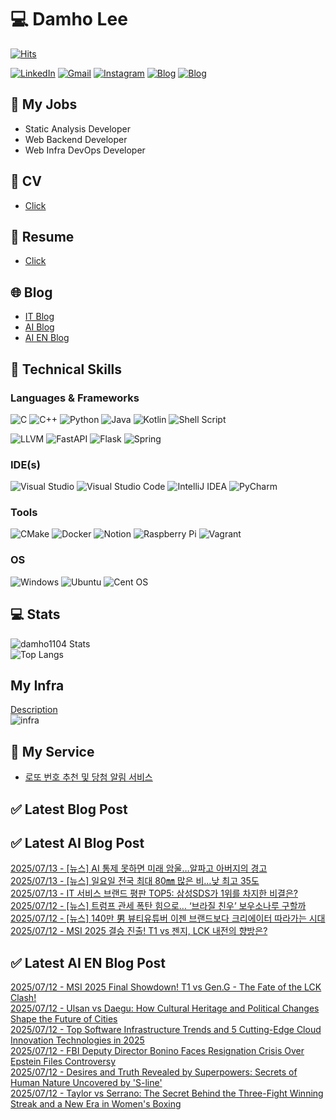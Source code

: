 
# 💻 Damho Lee

[![Hits](https://hits.seeyoufarm.com/api/count/incr/badge.svg?url=https%3A%2F%2Fgithub.com%2Fdamho1104&count_bg=%233D9CC8&title_bg=%23555555&icon=&icon_color=%23E7E7E7&title=hits&edge_flat=false)](https://hits.seeyoufarm.com)  

[![LinkedIn](https://img.shields.io/badge/Linkedin-%230077B5.svg?style=flat&logo=linkedin&logoColor=white)](https://www.linkedin.com/in/damho1104/)
[![Gmail](https://img.shields.io/badge/Gmail-D14836?style=flat&logo=gmail&logoColor=white)](mailto:damho1104@gmail.com)
[![Instagram](https://img.shields.io/badge/Instargram-%23E4405F.svg?style=flat&logo=Instagram&logoColor=white)](https://www.instagram.com/damho1104/)
[![Blog](https://img.shields.io/badge/Blog-%23000000.svg?style=flat&logo=Tistory&logoColor=white)](https://dmomo.co.kr/)
[![Blog](https://img.shields.io/badge/Blog-%23000000.svg?style=flat&logo=WordPress&logoColor=white)](https://blog.ai.dmomo.co.kr/)

## 📃 My Jobs
- Static Analysis Developer
- Web Backend Developer
- Web Infra DevOps Developer

## 📰 CV
- [Click](https://resume.dmomo.net/damho.lee/resume)  

## 📘 Resume
- [Click](https://damho1104.notion.site/8af3191b9815406d95708d9a0cea5a9e)  

## 🌐 Blog
- [IT Blog](https://dmomo.co.kr/)
- [AI Blog](https://blog.ai.dmomo.co.kr/)
- [AI EN Blog](https://ai.trend.dmomo.co.kr/)

## 💪 Technical Skills
### Languages & Frameworks
![C](https://img.shields.io/badge/c-%2300599C.svg?style=flat&logo=c&logoColor=white)
![C++](https://img.shields.io/badge/c++-%2300599C.svg?style=flat&logo=c%2B%2B&logoColor=white)
![Python](https://img.shields.io/badge/Python-3776AB.svg?&style=flat&logo=Python&logoColor=white)
![Java](https://img.shields.io/badge/java-%23ED8B00.svg?style=flat&logo=openjdk&logoColor=white)
![Kotlin](https://img.shields.io/badge/Kotlin-%237F52FF.svg?style=flat&logo=Kotlin&logoColor=white)
![Shell Script](https://img.shields.io/badge/Shell_script-%23121011.svg?style=flat&logo=gnu-bash&logoColor=white)  
  
![LLVM](https://img.shields.io/badge/LLVM/Clang-000B1D.svg?&style=flat&logo=LLVM&logoColor=white)
![FastAPI](https://img.shields.io/badge/FastAPI-005571?style=flat&logo=fastapi)
![Flask](https://img.shields.io/badge/Flask-%23000.svg?style=flat&logo=flask&logoColor=white)
![Spring](https://img.shields.io/badge/Springboot-%236DB33F.svg?style=flat&logo=spring&logoColor=white)
  
  
### IDE(s)
![Visual Studio](https://img.shields.io/badge/Visual%20Studio-5C2D91.svg?style=flat&logo=visual-studio&logoColor=white) 
![Visual Studio Code](https://img.shields.io/badge/Visual%20Studio%20Code-0078d7.svg?style=flat&logo=visual-studio-code&logoColor=white)
![IntelliJ IDEA](https://img.shields.io/badge/IntelliJIDEA-000000.svg?style=flat&logo=intellij-idea&logoColor=white) 
![PyCharm](https://img.shields.io/badge/PyCharm-143?style=flat&logo=pycharm&logoColor=black&color=black&labelColor=green) 


### Tools
![CMake](https://img.shields.io/badge/CMake-%23008FBA.svg?style=flat&logo=cmake&logoColor=white)
![Docker](https://img.shields.io/badge/docker-%230db7ed.svg?style=flat&logo=docker&logoColor=white)
![Notion](https://img.shields.io/badge/Notion-%23000000.svg?style=flat&logo=notion&logoColor=white)
![Raspberry Pi](https://img.shields.io/badge/-RaspberryPi-C51A4A?style=flat&logo=Raspberry-Pi)
![Vagrant](https://img.shields.io/badge/Vagrant-%231563FF.svg?style=flat&logo=vagrant&logoColor=white)


### OS
![Windows](https://img.shields.io/badge/Windows-0078D6?style=flat&logo=windows&logoColor=white)
![Ubuntu](https://img.shields.io/badge/Ubuntu-E95420?style=flat&logo=ubuntu&logoColor=white)
![Cent OS](https://img.shields.io/badge/Cent%20OS-002260?style=flat&logo=centos&logoColor=F0F0F0)


## :computer: Stats
![damho1104 Stats](https://github-readme-stats.vercel.app/api?username=damho1104&hide=issues&show_icons=true&show=prs_merged,prs_merged_percentage&theme=chartreuse-dark)  
![Top Langs](https://github-readme-stats.vercel.app/api/top-langs/?username=damho1104&layout=compact&theme=chartreuse-dark)


## My Infra
[Description](https://dmomo.co.kr/444)  
![infra](https://nextcloud.dmomo.net/apps/files_sharing/publicpreview/EtWDB9RaEXyf4FT?file=/&fileId=142416&x=6016&y=3384&a=true&etag=eee0bc0c4308201c786211582fdbc678)  





## 📣 My Service
- [로또 번호 추천 및 당첨 알림 서비스](https://lotto.dmomo.co.kr/)  


## ✅ Latest Blog Post


## ✅ Latest AI Blog Post
[2025/07/13 - [뉴스] AI 통제 못하면 미래 암울…알파고 아버지의 경고](https://blog.ai.dmomo.co.kr/news/5689) <br/>
[2025/07/13 - [뉴스] 일요일 전국 최대 80㎜ 많은 비…낮 최고 35도](https://blog.ai.dmomo.co.kr/news/5686) <br/>
[2025/07/13 - IT 서비스 브랜드 평판 TOP5: 삼성SDS가 1위를 차지한 비결은?](https://blog.ai.dmomo.co.kr/ai/5683) <br/>
[2025/07/12 - [뉴스] 트럼프 관세 폭탄 힘으로… ‘브라질 친우’ 보우소나루 구할까](https://blog.ai.dmomo.co.kr/news/5680) <br/>
[2025/07/12 - [뉴스] 140만 男 뷰티유튜버 이젠 브랜드보다 크리에이터 따라가는 시대](https://blog.ai.dmomo.co.kr/news/5677) <br/>
[2025/07/12 - MSI 2025 결승 진출! T1 vs 젠지, LCK 내전의 향방은?](https://blog.ai.dmomo.co.kr/trend/5674) <br/>

## ✅ Latest AI EN Blog Post
[2025/07/12 - MSI 2025 Final Showdown! T1 vs Gen.G - The Fate of the LCK Clash!](https://ai.trend.dmomo.co.kr/2025/07/msi-2025-final-showdown-t1-vs-geng-fate.html) <br/>
[2025/07/12 - Ulsan vs Daegu: How Cultural Heritage and Political Changes Shape the Future of Cities](https://ai.trend.dmomo.co.kr/2025/07/ulsan-vs-daegu-how-cultural-heritage.html) <br/>
[2025/07/12 - Top Software Infrastructure Trends and 5 Cutting-Edge Cloud Innovation Technologies in 2025](https://ai.trend.dmomo.co.kr/2025/07/top-software-infrastructure-trends-and.html) <br/>
[2025/07/12 - FBI Deputy Director Bonino Faces Resignation Crisis Over Epstein Files Controversy](https://ai.trend.dmomo.co.kr/2025/07/fbi-deputy-director-bonino-faces.html) <br/>
[2025/07/12 - Desires and Truth Revealed by Superpowers: Secrets of Human Nature Uncovered by 'S-line'](https://ai.trend.dmomo.co.kr/2025/07/desires-and-truth-revealed-by.html) <br/>
[2025/07/12 - Taylor vs Serrano: The Secret Behind the Three-Fight Winning Streak and a New Era in Women's Boxing](https://ai.trend.dmomo.co.kr/2025/07/taylor-vs-serrano-secret-behind-three.html) <br/>
